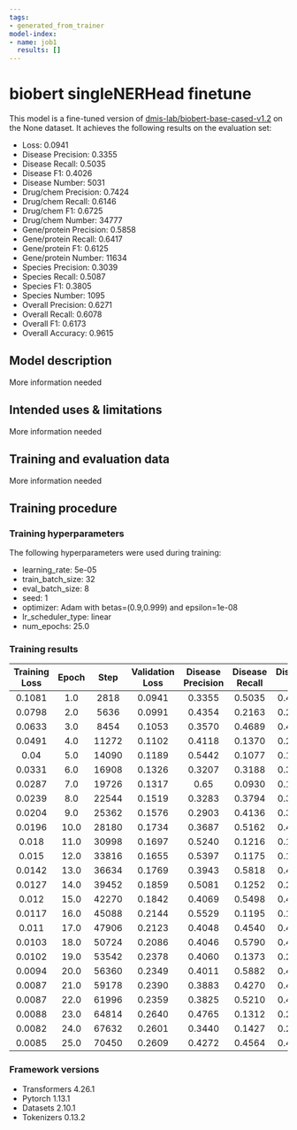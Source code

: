 ```yaml
---
tags:
- generated_from_trainer
model-index:
- name: job1
  results: []
---
```


<!-- This model card has been generated automatically according to the information the Trainer had access to. You
should probably proofread and complete it, then remove this comment. -->

# biobert singleNERHead finetune

This model is a fine-tuned version of [dmis-lab/biobert-base-cased-v1.2](https://huggingface.co/dmis-lab/biobert-base-cased-v1.2) on the None dataset.
It achieves the following results on the evaluation set:
- Loss: 0.0941
- Disease Precision: 0.3355
- Disease Recall: 0.5035
- Disease F1: 0.4026
- Disease Number: 5031
- Drug/chem Precision: 0.7424
- Drug/chem Recall: 0.6146
- Drug/chem F1: 0.6725
- Drug/chem Number: 34777
- Gene/protein Precision: 0.5858
- Gene/protein Recall: 0.6417
- Gene/protein F1: 0.6125
- Gene/protein Number: 11634
- Species Precision: 0.3039
- Species Recall: 0.5087
- Species F1: 0.3805
- Species Number: 1095
- Overall Precision: 0.6271
- Overall Recall: 0.6078
- Overall F1: 0.6173
- Overall Accuracy: 0.9615

## Model description

More information needed

## Intended uses & limitations

More information needed

## Training and evaluation data

More information needed

## Training procedure

### Training hyperparameters

The following hyperparameters were used during training:
- learning_rate: 5e-05
- train_batch_size: 32
- eval_batch_size: 8
- seed: 1
- optimizer: Adam with betas=(0.9,0.999) and epsilon=1e-08
- lr_scheduler_type: linear
- num_epochs: 25.0

### Training results

| Training Loss | Epoch | Step  | Validation Loss | Disease Precision | Disease Recall | Disease F1 | Disease Number | Drug/chem Precision | Drug/chem Recall | Drug/chem F1 | Drug/chem Number | Gene/protein Precision | Gene/protein Recall | Gene/protein F1 | Gene/protein Number | Species Precision | Species Recall | Species F1 | Species Number | Overall Precision | Overall Recall | Overall F1 | Overall Accuracy |
|:-------------:|:-----:|:-----:|:---------------:|:-----------------:|:--------------:|:----------:|:--------------:|:-------------------:|:----------------:|:------------:|:----------------:|:----------------------:|:-------------------:|:---------------:|:-------------------:|:-----------------:|:--------------:|:----------:|:--------------:|:-----------------:|:--------------:|:----------:|:----------------:|
| 0.1081        | 1.0   | 2818  | 0.0941          | 0.3355            | 0.5035         | 0.4026     | 5031           | 0.7424              | 0.6146           | 0.6725       | 34777            | 0.5858                 | 0.6417              | 0.6125          | 11634               | 0.3039            | 0.5087         | 0.3805     | 1095           | 0.6271            | 0.6078         | 0.6173     | 0.9615           |
| 0.0798        | 2.0   | 5636  | 0.0991          | 0.4354            | 0.2163         | 0.2890     | 5031           | 0.7332              | 0.7146           | 0.7238       | 34777            | 0.5469                 | 0.7138              | 0.6193          | 11634               | 0.4098            | 0.3900         | 0.3996     | 1095           | 0.6589            | 0.6599         | 0.6594     | 0.9636           |
| 0.0633        | 3.0   | 8454  | 0.1053          | 0.3570            | 0.4689         | 0.4054     | 5031           | 0.7240              | 0.7342           | 0.7290       | 34777            | 0.5044                 | 0.7640              | 0.6076          | 11634               | 0.3516            | 0.4511         | 0.3952     | 1095           | 0.6120            | 0.7095         | 0.6571     | 0.9599           |
| 0.0491        | 4.0   | 11272 | 0.1102          | 0.4118            | 0.1370         | 0.2055     | 5031           | 0.7193              | 0.7903           | 0.7531       | 34777            | 0.5289                 | 0.7429              | 0.6179          | 11634               | 0.4074            | 0.3936         | 0.4004     | 1095           | 0.6502            | 0.7089         | 0.6783     | 0.9635           |
| 0.04          | 5.0   | 14090 | 0.1189          | 0.5442            | 0.1077         | 0.1799     | 5031           | 0.7752              | 0.6906           | 0.7305       | 34777            | 0.5596                 | 0.7145              | 0.6276          | 11634               | 0.3673            | 0.5132         | 0.4282     | 1095           | 0.6913            | 0.6364         | 0.6627     | 0.9648           |
| 0.0331        | 6.0   | 16908 | 0.1326          | 0.3207            | 0.3188         | 0.3197     | 5031           | 0.7466              | 0.7430           | 0.7448       | 34777            | 0.5185                 | 0.7659              | 0.6184          | 11634               | 0.4404            | 0.1790         | 0.2545     | 1095           | 0.6385            | 0.6957         | 0.6659     | 0.9637           |
| 0.0287        | 7.0   | 19726 | 0.1317          | 0.65              | 0.0930         | 0.1628     | 5031           | 0.7378              | 0.7469           | 0.7423       | 34777            | 0.5114                 | 0.7729              | 0.6155          | 11634               | 0.5096            | 0.3388         | 0.4070     | 1095           | 0.6602            | 0.6815         | 0.6707     | 0.9633           |
| 0.0239        | 8.0   | 22544 | 0.1519          | 0.3283            | 0.3794         | 0.3520     | 5031           | 0.7320              | 0.7924           | 0.7610       | 34777            | 0.5084                 | 0.7533              | 0.6071          | 11634               | 0.3597            | 0.4612         | 0.4042     | 1095           | 0.6237            | 0.7373         | 0.6758     | 0.9633           |
| 0.0204        | 9.0   | 25362 | 0.1576          | 0.2903            | 0.4136         | 0.3412     | 5031           | 0.7793              | 0.6696           | 0.7203       | 34777            | 0.5567                 | 0.7397              | 0.6353          | 11634               | 0.3712            | 0.4091         | 0.3892     | 1095           | 0.6408            | 0.6552         | 0.6479     | 0.9635           |
| 0.0196        | 10.0  | 28180 | 0.1734          | 0.3687            | 0.5162         | 0.4301     | 5031           | 0.7523              | 0.7715           | 0.7618       | 34777            | 0.5357                 | 0.7471              | 0.6240          | 11634               | 0.3888            | 0.4484         | 0.4165     | 1095           | 0.6414            | 0.7349         | 0.6850     | 0.9633           |
| 0.018         | 11.0  | 30998 | 0.1697          | 0.5240            | 0.1216         | 0.1975     | 5031           | 0.7961              | 0.6164           | 0.6948       | 34777            | 0.5381                 | 0.7518              | 0.6273          | 11634               | 0.3774            | 0.3836         | 0.3804     | 1095           | 0.6866            | 0.5942         | 0.6371     | 0.9632           |
| 0.015         | 12.0  | 33816 | 0.1655          | 0.5397            | 0.1175         | 0.1929     | 5031           | 0.7468              | 0.7689           | 0.7577       | 34777            | 0.5786                 | 0.7299              | 0.6455          | 11634               | 0.4363            | 0.4100         | 0.4228     | 1095           | 0.6895            | 0.6904         | 0.6899     | 0.9659           |
| 0.0142        | 13.0  | 36634 | 0.1769          | 0.3943            | 0.5818         | 0.4700     | 5031           | 0.7655              | 0.7062           | 0.7346       | 34777            | 0.5327                 | 0.7625              | 0.6272          | 11634               | 0.3929            | 0.4356         | 0.4132     | 1095           | 0.6420            | 0.7011         | 0.6702     | 0.9620           |
| 0.0127        | 14.0  | 39452 | 0.1859          | 0.5081            | 0.1252         | 0.2009     | 5031           | 0.7567              | 0.7210           | 0.7384       | 34777            | 0.5591                 | 0.7334              | 0.6345          | 11634               | 0.3950            | 0.4018         | 0.3984     | 1095           | 0.6833            | 0.6600         | 0.6715     | 0.9641           |
| 0.012         | 15.0  | 42270 | 0.1842          | 0.4069            | 0.5498         | 0.4677     | 5031           | 0.7984              | 0.6348           | 0.7073       | 34777            | 0.5352                 | 0.7651              | 0.6298          | 11634               | 0.4496            | 0.3744         | 0.4086     | 1095           | 0.6569            | 0.6501         | 0.6535     | 0.9616           |
| 0.0117        | 16.0  | 45088 | 0.2144          | 0.5529            | 0.1195         | 0.1965     | 5031           | 0.7569              | 0.7468           | 0.7519       | 34777            | 0.5305                 | 0.7560              | 0.6234          | 11634               | 0.4295            | 0.4119         | 0.4205     | 1095           | 0.6755            | 0.6818         | 0.6786     | 0.9641           |
| 0.011         | 17.0  | 47906 | 0.2123          | 0.4048            | 0.4540         | 0.4280     | 5031           | 0.7615              | 0.7338           | 0.7474       | 34777            | 0.5505                 | 0.7659              | 0.6406          | 11634               | 0.4065            | 0.3671         | 0.3858     | 1095           | 0.6590            | 0.7065         | 0.6819     | 0.9636           |
| 0.0103        | 18.0  | 50724 | 0.2086          | 0.4046            | 0.5790         | 0.4763     | 5031           | 0.8136              | 0.6548           | 0.7256       | 34777            | 0.5613                 | 0.7524              | 0.6430          | 11634               | 0.4318            | 0.3817         | 0.4052     | 1095           | 0.6735            | 0.6635         | 0.6685     | 0.9632           |
| 0.0102        | 19.0  | 53542 | 0.2378          | 0.4060            | 0.1373         | 0.2053     | 5031           | 0.7606              | 0.7670           | 0.7638       | 34777            | 0.5291                 | 0.7732              | 0.6283          | 11634               | 0.3733            | 0.4374         | 0.4029     | 1095           | 0.6691            | 0.7012         | 0.6848     | 0.9637           |
| 0.0094        | 20.0  | 56360 | 0.2349          | 0.4011            | 0.5882         | 0.4770     | 5031           | 0.7879              | 0.6921           | 0.7369       | 34777            | 0.5399                 | 0.7729              | 0.6357          | 11634               | 0.4202            | 0.4018         | 0.4108     | 1095           | 0.6554            | 0.6940         | 0.6742     | 0.9626           |
| 0.0087        | 21.0  | 59178 | 0.2390          | 0.3883            | 0.4270         | 0.4067     | 5031           | 0.8050              | 0.6638           | 0.7276       | 34777            | 0.5628                 | 0.7608              | 0.6470          | 11634               | 0.4225            | 0.4155         | 0.4190     | 1095           | 0.6770            | 0.6574         | 0.6671     | 0.9646           |
| 0.0087        | 22.0  | 61996 | 0.2359          | 0.3825            | 0.5210         | 0.4411     | 5031           | 0.7460              | 0.7607           | 0.7533       | 34777            | 0.5635                 | 0.7530              | 0.6446          | 11634               | 0.4280            | 0.4073         | 0.4174     | 1095           | 0.6499            | 0.7287         | 0.6871     | 0.9645           |
| 0.0088        | 23.0  | 64814 | 0.2640          | 0.4765            | 0.1312         | 0.2057     | 5031           | 0.7965              | 0.6887           | 0.7387       | 34777            | 0.5258                 | 0.7773              | 0.6273          | 11634               | 0.4199            | 0.4046         | 0.4121     | 1095           | 0.6859            | 0.6490         | 0.6670     | 0.9634           |
| 0.0082        | 24.0  | 67632 | 0.2601          | 0.3440            | 0.1427         | 0.2017     | 5031           | 0.7664              | 0.7363           | 0.7510       | 34777            | 0.5513                 | 0.7676              | 0.6417          | 11634               | 0.4446            | 0.4064         | 0.4246     | 1095           | 0.6775            | 0.6795         | 0.6785     | 0.9645           |
| 0.0085        | 25.0  | 70450 | 0.2609          | 0.4272            | 0.4564         | 0.4413     | 5031           | 0.7670              | 0.7448           | 0.7557       | 34777            | 0.5588                 | 0.7641              | 0.6456          | 11634               | 0.4261            | 0.4110         | 0.4184     | 1095           | 0.6690            | 0.7145         | 0.6910     | 0.9646           |


### Framework versions

- Transformers 4.26.1
- Pytorch 1.13.1
- Datasets 2.10.1
- Tokenizers 0.13.2
